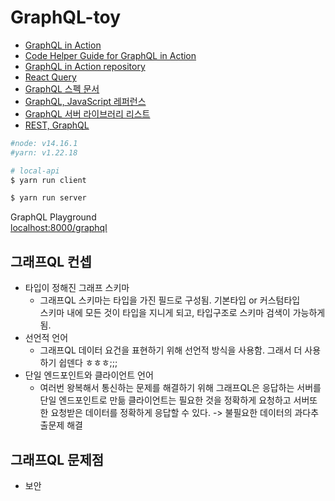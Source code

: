 # GraphQL-toy
    
* [GraphQL in Action](http://www.kyobobook.co.kr/product/detailViewKor.laf?ejkGb=KOR&mallGb=KOR&barcode=9791162245040&orderClick=LAG&Kc=)
* [Code Helper Guide for GraphQL in Action](https://jscomplete.com/learn/gia)
* [GraphQL in Action repository](https://github.com/jscomplete/graphql-in-action)
* [React Query](https://react-query.tanstack.com/)
* [GraphQL 스펙 문서](https://az.dev/graphql-spec)
* [GraphQL, JavaScript 레퍼런스](https://az.dev/graphql-js)
* [GraphQL 서버 라이브러리 리스트](https://az.dev/graphql-servers)
* [REST, GraphQL](https://www.inflearn.com/course/%ED%92%80%EC%8A%A4%ED%83%9D-%EB%A6%AC%EC%95%A1%ED%8A%B8-%ED%86%A0%EC%9D%B4%ED%94%84%EB%A1%9C%EC%A0%9D%ED%8A%B8/dashboard)

```bash
#node: v14.16.1
#yarn: v1.22.18

# local-api
$ yarn run client 

$ yarn run server
```

GraphQL Playground   
[localhost:8000/graphql](http://localhost:8000/graphql)

## 그래프QL 컨셉
* 타입이 정해진 그래프 스키마
  * 그래프QL 스키마는 타입을 가진 필드로 구성됨. 기본타입 or 커스텀타입   
    스키마 내에 모든 것이 타입을 지니게 되고, 타입구조로 스키마 검색이 가능하게 됨.
* 선언적 언어
  * 그래프QL 데이터 요건을 표현하기 위해 선언적 방식을 사용함. 그래서 더 사용하기 쉽덴다 ㅎㅎㅎ;;;
* 단일 엔드포인트와 클라이언트 언어 
  * 여러번 왕복해서 통신하는 문제를 해결하기 위해 그래프QL은 응답하는 서버를 단일 엔드포인트로 만듦
    클라이언트는 필요한 것을 정확하게 요청하고  서버또한 요청받은 데이터를 정확하게 응답할 수 있다.
    -> 불필요한 데이터의 과다추출문제 해결
## 그래프QL 문제점
* 보안
